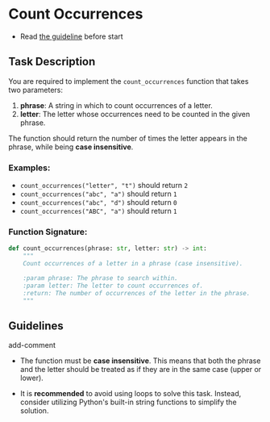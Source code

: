 # Count Occurrences

- Read [the guideline](https://github.com/mate-academy/py-task-guideline/blob/main/README.md) before start

## Task Description

You are required to implement the `count_occurrences` function that takes two parameters:

1. **phrase**: A string in which to count occurrences of a letter.
2. **letter**: The letter whose occurrences need to be counted in the given phrase.

The function should return the number of times the letter appears in the phrase, while being **case insensitive**.

### Examples:

- `count_occurrences("letter", "t")` should return `2`
- `count_occurrences("abc", "a")` should return `1`
- `count_occurrences("abc", "d")` should return `0`
- `count_occurrences("ABC", "a")` should return `1`

### Function Signature:

```python
def count_occurrences(phrase: str, letter: str) -> int:
    """
    Count occurrences of a letter in a phrase (case insensitive).

    :param phrase: The phrase to search within.
    :param letter: The letter to count occurrences of.
    :return: The number of occurrences of the letter in the phrase.
    """
```

## Guidelines
add-comment
- The function must be **case insensitive**. This means that both the phrase and the letter should be treated as if they are in the same case (upper or lower).
  
- It is **recommended** to avoid using loops to solve this task. Instead, consider utilizing Python's built-in string functions to simplify the solution.

